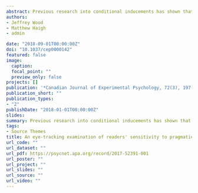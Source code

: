 ```yaml
---
abstract: Previous research into conditional inducements has shown that readers are sensitive after reading such conditionals to pragmatic scope differences between promises and threats; specifically, threats can be referred to as promises, but promises cannot be referred to as threats. Crucially, previous work has not revealed whether such scope effects emerge while processing the conditional itself. In the experiment reported here participants’ eye-movements were recorded whilst they read vignettes containing conditional promises and threats. We observed a reading time penalty on the conditional itself when participants read a conditional promise that was described as a “threat” (e.g., Liam threatened Perry "if you tell dad, then I'll take equal responsibility"). There was no such penalty when the word "promise" was presented before a conditional threat. These results suggest that readers are sensitive during reading of the conditional itself to pragmatic scope differences between “threats” and "promises".  
authors: 
- Jeffrey Wood
- Matthew Haigh
- admin

date: "2018-09-01T00:00:00Z"
doi: "10.1037/cep0000142"
featured: false
image:
  caption: 
  focal_point: ""
  preview_only: false
projects: []
publication: '*Canadian Journal of Experimental Psychology, 72(3), 197-207*'
publication_short: "" 
publication_types:
- "2"
publishDate: "2018-01-01T00:00:00Z" 
slides: 
summary: Previous research into conditional inducements has shown that readers are sensitive after reading such conditionals to pragmatic scope differences between promises and threats; specifically, threats can be referred to as promises, but promises cannot be referred to as threats.
tags: 
- Source Themes 
title: An eye-tracking examination of readers' sensitivity to pragmatic scope information during the processing of conditional inducements.
url_code: ""
url_dataset: ""
url_pdf: https://psycnet.apa.org/record/2017-52391-001
url_poster: ""
url_project: ""
url_slides: ""
url_source: ""
url_video: ""
---
```

